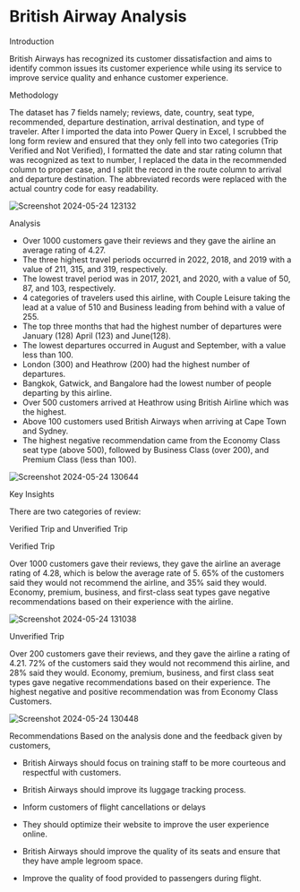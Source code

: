 # British Airway Analysis

Introduction

British Airways has recognized its customer dissatisfaction and aims to identify common issues its customer experience while using its service to improve service quality and enhance customer experience.


Methodology

The dataset has 7 fields namely; reviews, date, country, seat type, recommended, departure destination, arrival destination, and type of traveler. After I imported the data into Power Query in Excel, I scrubbed the long form review and ensured that they only fell into two categories (Trip Verified and Not Verified), I formatted the date and star rating column that was recognized as text to number, I replaced the data in the recommended column to proper case, and I split the record in the route column to arrival and departure destination. The abbreviated records were replaced with the actual country code for easy readability.

![Screenshot 2024-05-24 123132](https://github.com/OdunayoT/British-Airway/assets/168080935/a7d061bd-b52d-4f87-9129-0c2a8aa0fadf)

Analysis
- Over 1000 customers gave their reviews and they gave the airline an average rating of 4.27.
- The three highest travel periods occurred in 2022, 2018, and 2019 with a value of 211, 315, and 319, respectively. 
- The lowest travel period was in 2017, 2021, and 2020, with a value of 50, 87, and 103, respectively.
- 4 categories of travelers used this airline, with Couple Leisure taking the lead at a value of 510 and Business leading from behind with a value of 255.
- The top three months that had the highest number of departures were January (128) April (123) and June(128).
- The lowest departures occurred in August and September, with a value less than 100.
- London (300) and Heathrow (200) had the highest number of departures. 
- Bangkok, Gatwick, and Bangalore had the lowest number of people departing by this airline.
- Over 500 customers arrived at Heathrow using British Airline which was the highest.
- Above 100 customers used British Airways when arriving at Cape Town and Sydney.
- The highest negative recommendation came from the Economy Class seat type (above 500), followed by Business Class (over 200), and Premium Class (less than 100).
  
![Screenshot 2024-05-24 130644](https://github.com/OdunayoT/British-Airway/assets/168080935/fc4b0dcf-e96b-4c22-802a-fb480c891560)

Key Insights 

There are two categories of review:

Verified Trip and Unverified Trip

Verified Trip

Over 1000 customers gave their reviews, they gave the airline an average rating of 4.28, which is below the average rate of 5. 65% of the customers said they would not recommend the airline, and 35% said they would. Economy, premium, business, and first-class seat types gave negative recommendations based on their experience with the airline. 


![Screenshot 2024-05-24 131038](https://github.com/OdunayoT/British-Airway/assets/168080935/68d00bf9-baa4-410b-8add-a1515e319944)

Unverified Trip

Over 200 customers gave their reviews, and they gave the airline a rating of 4.21. 72% of the customers said they would not recommend this airline, and 28% said they would. Economy, premium, business, and first class seat types gave negative recommendations based on their experience. The highest negative and positive recommendation was from Economy Class Customers. 


![Screenshot 2024-05-24 130448](https://github.com/OdunayoT/British-Airway/assets/168080935/2acf43dd-2814-4606-a5dd-d61964ece5f1)

Recommendations
Based on the analysis done and the feedback given by customers,

- British Airways should focus on training staff to be more courteous and respectful with customers.

- British Airways should improve its luggage tracking process.

- Inform customers of flight cancellations or delays

- They should optimize their website to improve the user experience online.

- British Airways should improve the quality of its seats and ensure that they have ample legroom space.

- Improve the quality of food provided to passengers during flight.








